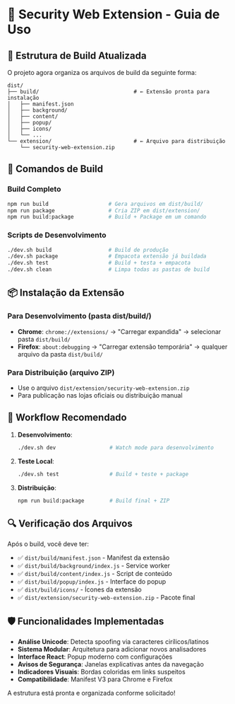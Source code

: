 # 🚀 Security Web Extension - Guia de Uso

## 📁 Estrutura de Build Atualizada

O projeto agora organiza os arquivos de build da seguinte forma:

```
dist/
├── build/                              # ← Extensão pronta para instalação
│   ├── manifest.json
│   ├── background/
│   ├── content/
│   ├── popup/
│   ├── icons/
│   └── ...
└── extension/                          # ← Arquivo para distribuição
    └── security-web-extension.zip
```

## 🔨 Comandos de Build

### Build Completo
```bash
npm run build                   # Gera arquivos em dist/build/
npm run package                 # Cria ZIP em dist/extension/
npm run build:package           # Build + Package em um comando
```

### Scripts de Desenvolvimento
```bash
./dev.sh build                  # Build de produção
./dev.sh package                # Empacota extensão já buildada
./dev.sh test                   # Build + testa + empacota
./dev.sh clean                  # Limpa todas as pastas de build
```

## 📦 Instalação da Extensão

### Para Desenvolvimento (pasta dist/build/)
- **Chrome**: `chrome://extensions/` → "Carregar expandida" → selecionar pasta `dist/build/`
- **Firefox**: `about:debugging` → "Carregar extensão temporária" → qualquer arquivo da pasta `dist/build/`

### Para Distribuição (arquivo ZIP)
- Use o arquivo `dist/extension/security-web-extension.zip`
- Para publicação nas lojas oficiais ou distribuição manual

## 🎯 Workflow Recomendado

1. **Desenvolvimento**:
   ```bash
   ./dev.sh dev                 # Watch mode para desenvolvimento
   ```

2. **Teste Local**:
   ```bash
   ./dev.sh test                # Build + teste + package
   ```

3. **Distribuição**:
   ```bash
   npm run build:package        # Build final + ZIP
   ```

## 🔍 Verificação dos Arquivos

Após o build, você deve ter:
- ✅ `dist/build/manifest.json` - Manifest da extensão
- ✅ `dist/build/background/index.js` - Service worker
- ✅ `dist/build/content/index.js` - Script de conteúdo
- ✅ `dist/build/popup/index.js` - Interface do popup
- ✅ `dist/build/icons/` - Ícones da extensão
- ✅ `dist/extension/security-web-extension.zip` - Pacote final

## 🛡️ Funcionalidades Implementadas

- **Análise Unicode**: Detecta spoofing via caracteres cirílicos/latinos
- **Sistema Modular**: Arquitetura para adicionar novos analisadores
- **Interface React**: Popup moderno com configurações
- **Avisos de Segurança**: Janelas explicativas antes da navegação
- **Indicadores Visuais**: Bordas coloridas em links suspeitos
- **Compatibilidade**: Manifest V3 para Chrome e Firefox

A estrutura está pronta e organizada conforme solicitado!
